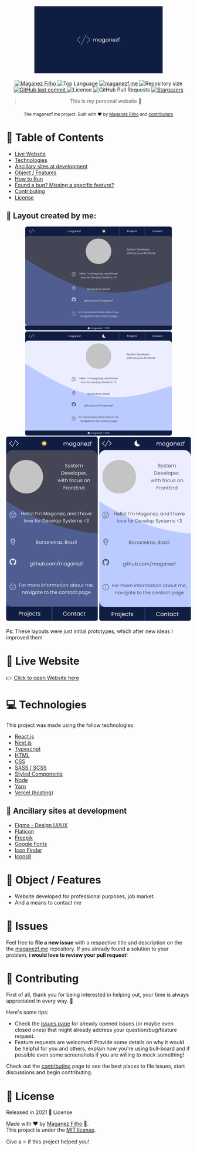 <div align='center'>

# <img align='center' src="./.github/logo3.svg" alt="Logo maganezf.me" width="350"/>

</div>

<p align="center">
   <a href="https://www.linkedin.com/in/maganez-filho-b5813b188/">
      <img alt="Maganez Filho" src="https://img.shields.io/badge/-Maganez_Filho-0A66C2?style=flat&logo=Linkedin&logoColor=white" />
   </a>

  <img alt='Top Language' src='https://img.shields.io/github/languages/top/maganezf/maganezf.me'/>

  <a href='https://maganezf-me.vercel.app/' >
    <img alt='maganezf.me' src="https://img.shields.io/badge/maganezf.me-101D42"/>
  </a>

  <img alt="Repository size" src="https://img.shields.io/github/repo-size/maganezf/maganezf.me?color=5863d2">

  <a href="https://github.com/maganezf/maganezf.me/commits/main">
    <img alt="GitHub last commit" src="https://img.shields.io/github/last-commit/maganezf/maganezf.me?color=5863d2">
  </a>
  <img alt="License" src="https://img.shields.io/badge/license-MIT-5965e0">
  <img alt="GitHub Pull Requests" src="https://img.shields.io/github/issues-pr/maganezf/maganezf.me?color=5863d2" />
  <a href="https://github.com/maganezf/maganezf.me/stargazers">
    <img alt="Stargazers" src="https://img.shields.io/github/stars/maganezf/maganezf.me?color=5863d2&logo=github">
  </a>
</p>

<div align="center">

> This is my personal website 🤗

<sub>The maganezf.me project. Built with ❤︎ by
<a href="https://github.com/maganezf">Maganez Filho</a> and
<a href="https://github.com/maganezf/maganezf.me/graphs/contributors">
contributors
</a>
</sub>

</div>

# 📌 Table of Contents

- [Live Website](#👀-live-website)
- [Technologies](#💻-technologies)
- [Ancillary sites at development](#💁-Ancillary-sites-at-development)
- [Object / Features](#🎯-object-/-features)
- [How to Run](#👷-how-to-run)
- [Found a bug? Missing a specific feature?](#🐛-issues)
- [Contributing](#🎉-contributing)
- [License](#📕-license)

<h2 align="left"> 🤩 Layout created by me: </h2>
<p align="center">
  <div align="center">
    <img src="./.github/ScreenshotDesktopLayout - HomePage - DarkTheme.png" width="400px" style="border-radius: 5px;" />
    <img src="./.github/ScreenshotDesktopLayout - HomePage - LightTheme.png" width="400px" style="border-radius: 5px;" />
    <img src="./.github/ScreenshotMobileLayout - HomePage - DarkTheme.png" width="250px" style="border-radius: 5px;" />
    <img src="./.github/ScreenshotMobileLayout - HomePage - LightTheme.png" width="250px" style="border-radius: 5px;" />
  </div>
  <br/>
Ps: These layouts were just initial prototypes, which after new ideas I improved them
</p>

# 👀 Live Website

👉 [Click to open Website here](https://maganezf-me.vercel.app/)

# 💻 Technologies

This project was made using the follow technologies:

- [React.js](https://reactjs.org/)
- [Next.js](https://nextjs.org/)
- [Typescript](https://www.typescriptlang.org/)
- [HTML](https://developer.mozilla.org/en-US/docs/Web/HTML)
- [CSS](https://developer.mozilla.org/en-US/docs/Web/CSS)
- [SASS / SCSS](https://sass-lang.com/)
- [Styled Components](https://styled-components.com/)
- [Node](https://nodejs.org/)
- [Yarn](https://yarnpkg.com/)
- [Vercel (hosting)](https://vercel.com/)

## 💁 Ancillary sites at development

- [Figma - Design UI/UX](https://www.figma.com/)
- [Flaticon](https://www.flaticon.com/)
- [Freepik](https://www.freepik.com/)
- [Google Fonts](https://fonts.google.com/)
- [Icon Finder](https://www.iconfinder.com/)
- [Icons8](https://icons8.com/)

# 🎯 Object / Features

- Website developed for professional purposes, job market.
- And a means to contact me

# 🐛 Issues

Feel free to **file a new issue** with a respective title and description on the the [maganezf.me](https://github.com/maganezf/maganezf.me/issues) repository. If you already found a solution to your problem, **i would love to review your pull request**!

# 🎉 Contributing

First of all, thank you for being interested in helping out, your time is always appreciated in every way. 💯

Here's some tips:

- Check the [issues page](https://github.com/maganezf/maganezf.me/issues) for already opened issues (or maybe even closed ones) that might already address your question/bug/feature request.
- Feature requests are welcomed! Provide some details on why it would be helpful for you and others, explain how you're using bull-board and if possible even some screenshots if you are willing to mock something!

Check out the [contributing](./CONTRIBUTING) page to see the best places to file issues, start discussions and begin contributing.

# 📕 License

Released in 2021 📕 License

Made with ❤︎ by [Maganez Filho](https://github.com/maganezf) 🚀. <br/>
This project is under the [MIT license](./LICENSE).

Give a ⭐️ if this project helped you!
